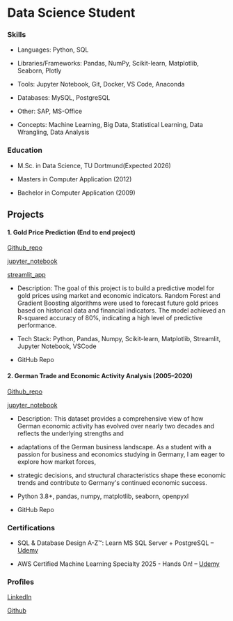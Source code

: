 # Data Science Student

### Skills
- Languages: Python, SQL

- Libraries/Frameworks: Pandas, NumPy, Scikit-learn,  Matplotlib, Seaborn, Plotly

- Tools: Jupyter Notebook, Git, Docker, VS Code, Anaconda

- Databases: MySQL, PostgreSQL

- Other: SAP, MS-Office

- Concepts: Machine Learning, Big Data, Statistical Learning, Data Wrangling, Data Analysis 

### Education

- M.Sc. in Data Science, TU Dortmund(Expected 2026)

- Masters in Computer Application (2012)
 
- Bachelor in Computer Application (2009)


## Projects

#### 1. Gold Price Prediction (End to end project)
[Github_repo](https://github.com/SatadalS99/Gold_price_prediction)

[jupyter_notebook](https://github.com/SatadalS99/Gold_price_prediction/blob/main/Gold_price_prediction_using_decison_trees.ipynb)

[streamlit_app](https://gold-price-prediction-satadal.streamlit.app/)

 
- Description: The goal of this project is to build a predictive model for gold prices using market and economic indicators.
  Random Forest and Gradient Boosting algorithms were used to forecast future gold prices based on historical data and financial indicators.
  The model achieved an R-squared accuracy of 80%, indicating a high level of predictive performance.

- Tech Stack: Python, Pandas, Numpy, Scikit-learn, Matplotlib, Streamlit, Jupyter Notebook, VSCode

- GitHub Repo



#### 2. German Trade and Economic Activity Analysis (2005–2020)
[Github_repo]([https://github.com/SatadalS99/Gold_price_prediction](https://github.com/SatadalS99/Annual_statistics_of_wholesale_and_retail_trade_de/tree/main))

[jupyter_notebook](https://github.com/SatadalS99/Annual_statistics_of_wholesale_and_retail_trade_de/blob/main/src/Economic_Activity_Analysis.ipynb)

 
- Description: This dataset provides a comprehensive view of how German economic activity has evolved over nearly two decades and reflects the underlying strengths and
- adaptations of the German business landscape. As a student with a passion for business and economics studying in Germany, I am eager to explore how market forces,
- strategic decisions, and structural characteristics shape these economic trends and contribute to Germany's continued economic success.

- Python 3.8+, pandas, numpy, matplotlib, seaborn, openpyxl

- GitHub Repo 



### Certifications
- SQL & Database Design A-Z™: Learn MS SQL Server + PostgreSQL – [Udemy](https://www.udemy.com/certificate/UC-8e25770a-2c19-4d31-bd32-3bab1523ebcd/)
  
- AWS Certified Machine Learning Specialty 2025 - Hands On! – [Udemy](https://www.udemy.com/certificate/UC-84826733-80a1-4a86-8175-bae4b63b3480/)

### Profiles

[LinkedIn](https://www.linkedin.com/in/satadals/)

[Github](https://github.com/SatadalS99)



